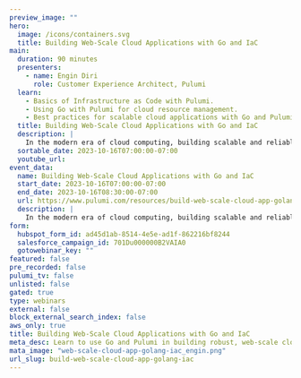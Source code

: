 ```yaml
---
preview_image: ""
hero:
  image: /icons/containers.svg
  title: Building Web-Scale Cloud Applications with Go and IaC
main:
  duration: 90 minutes
  presenters:
    - name: Engin Diri
      role: Customer Experience Architect, Pulumi
  learn:
    - Basics of Infrastructure as Code with Pulumi.
    - Using Go with Pulumi for cloud resource management.
    - Best practices for scalable cloud applications with Go and Pulumi.
  title: Building Web-Scale Cloud Applications with Go and IaC
  description: |
    In the modern era of cloud computing, building scalable and reliable applications is a necessity. Join us in this hands-on workshop as we dive deep into the world of Infrastructure as Code (IaC) using Pulumi and Go. Tailored for Go developers new to Pulumi, this workshop will guide you through the foundational concepts of IaC, showcasing how Go can be leveraged to design robust cloud applications ready for web-scale.
  sortable_date: 2023-10-16T07:00:00-07:00
  youtube_url: 
event_data:
  name: Building Web-Scale Cloud Applications with Go and IaC
  start_date: 2023-10-16T07:00:00-07:00
  end_date: 2023-10-16T08:30:00-07:00
  url: https://www.pulumi.com/resources/build-web-scale-cloud-app-golang-iac
  description: |
    In the modern era of cloud computing, building scalable and reliable applications is a necessity. Join us in this hands-on workshop as we dive deep into the world of Infrastructure as Code (IaC) using Pulumi and Go. Tailored for Go developers new to Pulumi, this workshop will guide you through the foundational concepts of IaC, showcasing how Go can be leveraged to design robust cloud applications ready for web-scale.
form:
  hubspot_form_id: ad45d1ab-8514-4e5e-ad1f-862216bf8244
  salesforce_campaign_id: 701Du000000B2VAIA0
  gotowebinar_key: ""
featured: false
pre_recorded: false
pulumi_tv: false
unlisted: false
gated: true
type: webinars
external: false
block_external_search_index: false
aws_only: true
title: Building Web-Scale Cloud Applications with Go and IaC
meta_desc: Learn to use Go and Pulumi in building robust, web-scale cloud applications.
mata_image: "web-scale-cloud-app-golang-iac_engin.png"
url_slug: build-web-scale-cloud-app-golang-iac
---
```


